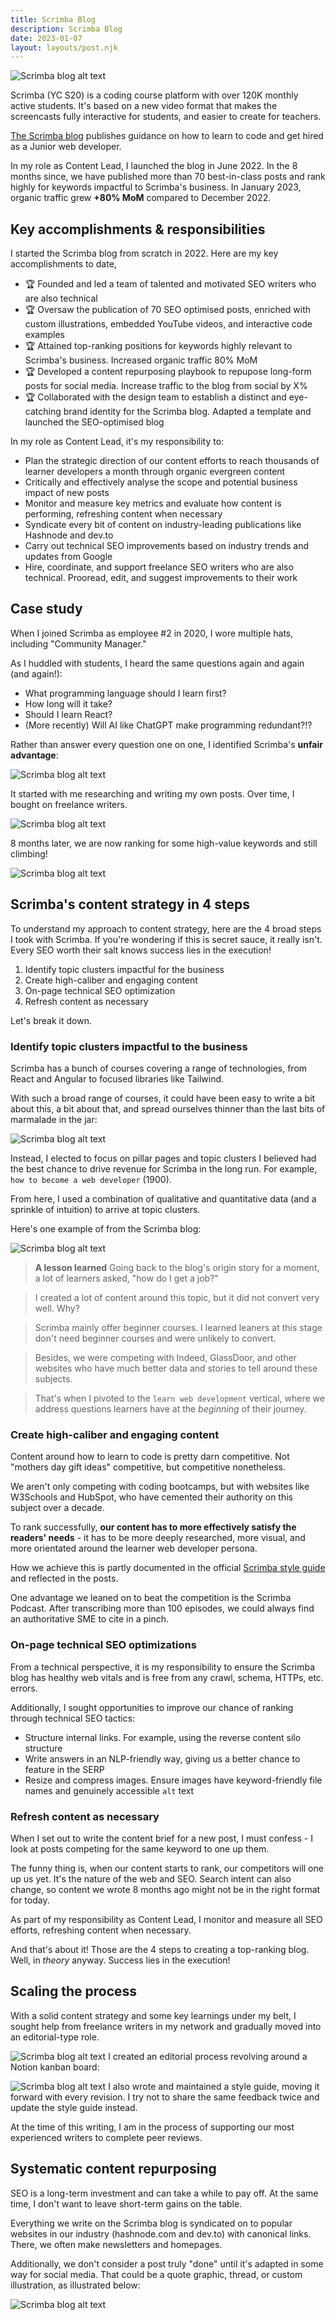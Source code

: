 ```yaml
---
title: Scrimba Blog
description: Scrimba Blog
date: 2023-01-07
layout: layouts/post.njk
---
```


![Scrimba blog alt text](../../img/scrimba-blog-header.png)

Scrimba (YC S20) is a coding course platform with over 120K monthly active students. It's based on a new video format that makes the screencasts fully interactive for students, and easier to create for teachers.

[The Scrimba blog](https://scrimba.com/articles) publishes guidance on how to learn to code and get hired as a Junior web developer.

In my role as Content Lead, I launched the blog in June 2022. In the 8 months since, we have published more than 70 best-in-class posts and rank highly for keywords impactful to Scrimba's business. In January 2023, organic traffic grew **+80% MoM** compared to December 2022.

## Key accomplishments & responsibilities
I started the Scrimba blog from scratch in 2022. Here are my key accomplishments to date,

- 🏆 Founded and led a team of talented and motivated SEO writers who are also technical 
- 🏆 Oversaw the publication of 70 SEO optimised posts, enriched with custom illustrations, embedded YouTube videos, and interactive code examples
- 🏆 Attained top-ranking positions for keywords highly relevant to Scrimba's business. Increased organic traffic 80% MoM
- 🏆 Developed a content repurposing playbook to repupose long-form posts for social media. Increase traffic to the blog from social by X%
- 🏆 Collaborated with the design team to establish a distinct and eye-catching brand identity for the Scrimba blog. Adapted a template and launched the SEO-optimised blog

In my role as Content Lead, it's my responsibility to:

- Plan the strategic direction of our content efforts to reach thousands of learner developers a month through organic evergreen content
- Critically and effectively analyse the scope and potential business impact of new posts
- Monitor and measure key metrics and evaluate how content is performing, refreshing content when necessary
- Syndicate every bit of content on industry-leading publications like Hashnode and dev.to
- Carry out technical SEO improvements based on industry trends and updates from Google
- Hire, coordinate, and support freelance SEO writers who are also technical. Prooread, edit, and suggest improvements to their work

## Case study

When I joined Scrimba as employee #2 in 2020, I wore multiple hats, including "Community Manager." 

As I huddled with students, I heard the same questions again and again (and again!):

- What programming language should I learn first?
- How long will it take?
- Should I learn React?
- (More recently) Will AI like ChatGPT make programming redundant?!?

Rather than answer every question one on one, I identified Scrimba's **unfair advantage**:

![Scrimba blog alt text](../../img/scrimba-blog-hypothesis.png)

It started with me researching and writing my own posts. Over time, I bought on freelance writers.

![Scrimba blog alt text](../../img/scrimba-blog-questions-to-posts.png)

8 months later, we are now ranking for some high-value keywords and still climbing!

![Scrimba blog alt text](../../img/scrimba-blog-graph.png)

## Scrimba's content strategy in 4 steps

To understand my approach to content strategy, here are the 4 broad steps I took with Scrimba. If you're wondering if this is secret sauce, it really isn't. Every SEO worth their salt knows success lies in the execution!

1. Identify topic clusters impactful for the business
2. Create high-caliber and engaging content
3. On-page technical SEO optimization
4. Refresh content as necessary

Let's break it down.

### Identify topic clusters impactful to the business

Scrimba has a bunch of courses covering a range of technologies, from React and Angular to focused libraries like Tailwind. 

With such a broad range of courses, it could have been easy to write a bit about this, a bit about that, and spread ourselves thinner than the last bits of marmalade in the jar:

![Scrimba blog alt text](../../img/scrimba-blog-essentialism.png)

Instead, I elected to focus on pillar pages and topic clusters I believed had the best chance to drive revenue for Scrimba in the long run. For example, `how to become a web developer` (1900).

From here, I used a combination of qualitative and quantitative data (and a sprinkle of intuition) to arrive at topic clusters.

Here's one example of from the Scrimba blog:

![Scrimba blog alt text](../../img/scrimba-blog-web-development-cluster.png)

> **A lesson learned** Going back to the blog's origin story for a moment, a lot of learners asked, "how do I get a job?" 

> I created a lot of content around this topic, but it did not convert very well. Why?

> Scrimba mainly offer beginner courses. I learned leaners at this stage don't need beginner courses and were unlikely to convert.

> Besides, we were competing with Indeed, GlassDoor, and other websites who have much better data and stories to tell around these subjects. 

> That's when I pivoted to the `learn web development` vertical, where we address questions learners have at the _beginning_ of their journey.

### Create high-caliber and engaging content

Content around how to learn to code is pretty darn competitive. Not "mothers day gift ideas" competitive, but competitive nonetheless.

We aren't only competing with coding bootcamps, but with websites like W3Schools and HubSpot, who have cemented their authority on this subject over a decade. 

To rank successfully, **our content has to more effectively satisfy the readers' needs** - it has to be more deeply researched, more visual, and more orientated around the learner web developer persona.

How we achieve this is partly documented in the official [Scrimba style guide](https://www.notion.so/Style-guide-5223ffc0d7624779942d8bada50e10f7) and reflected in the posts.

One advantage we leaned on to beat the competition is the Scrimba Podcast. After transcribing more than 100 episodes, we could always find an authoritative SME to cite in a pinch. 

### On-page technical SEO optimizations
 

From a technical perspective, it is my responsibility to ensure the Scrimba blog has healthy web vitals and is free from any crawl, schema, HTTPs, etc. errors.

Additionally, I sought opportunities to improve our chance of ranking through technical SEO tactics: 

- Structure internal links. For example, using the reverse content silo structure
- Write answers in an NLP-friendly way, giving us a better chance to feature in the SERP
- Resize and compress images. Ensure images have keyword-friendly file names and genuinely accessible `alt` text

### Refresh content as necessary
When I set out to write the content brief for a new post, I must confess - I look at posts competing for the same keyword to one up them.

The funny thing is, when our content starts to rank, our competitors will one up us yet. It's the nature of the web and SEO. Search intent can also change, so content we wrote 8 months ago might not be in the right format for today. 

As part of my responsibility as Content Lead, I monitor and measure all SEO efforts, refreshing content when necessary.

And that's about it! Those are the 4 steps to creating a top-ranking blog. Well, in _theory_ anyway. Success lies in the execution!

## Scaling the process
With a solid content strategy and some key learnings under my belt, I sought help from freelance writers in my network and gradually moved into an editorial-type role. 


![Scrimba blog alt text](../../img/scrimba-blog-team.png)
I created an editorial process revolving around a Notion kanban board:

![Scrimba blog alt text](../../img/scrimba-blog-content-tracker.png)
I also wrote and maintained a style guide, moving it forward with every revision. I try not to share the same feedback twice and update the style guide instead.

At the time of this writing, I am in the process of supporting our most experienced writers to complete peer reviews. 

## Systematic content repurposing

SEO is a long-term investment and can take a while to pay off. At the same time, I don't want to leave short-term gains on the table.

Everything we write on the Scrimba blog is syndicated on to popular websites in our industry (hashnode.com and dev.to) with canonical links. There, we often make newsletters and homepages. 

Additionally, we don't consider a post truly "done" until it's adapted in some way for social media. That could be a quote graphic, thread, or custom illustration, as illustrated below:


![Scrimba blog alt text](../../img/scrimba-blog-repurposing.png)